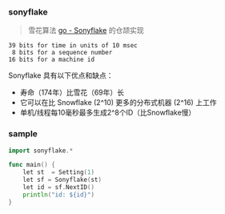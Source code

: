 ### sonyflake
>雪花算法 [go - Sonyflake](https://github.com/sony/sonyflake) 的仓颉实现

    39 bits for time in units of 10 msec
     8 bits for a sequence number
    16 bits for a machine id

Sonyflake 具有以下优点和缺点：
- 寿命（174年）比雪花（69年）长
- 它可以在比 Snowflake (2^10) 更多的分布式机器 (2^16) 上工作
- 单机/线程每10毫秒最多生成2^8个ID（比Snowflake慢）

### sample
```go
import sonyflake.*

func main() {
    let st  = Setting(1)
    let sf = Sonyflake(st)
    let id = sf.NextID()
    println("id: ${id}")
}
```